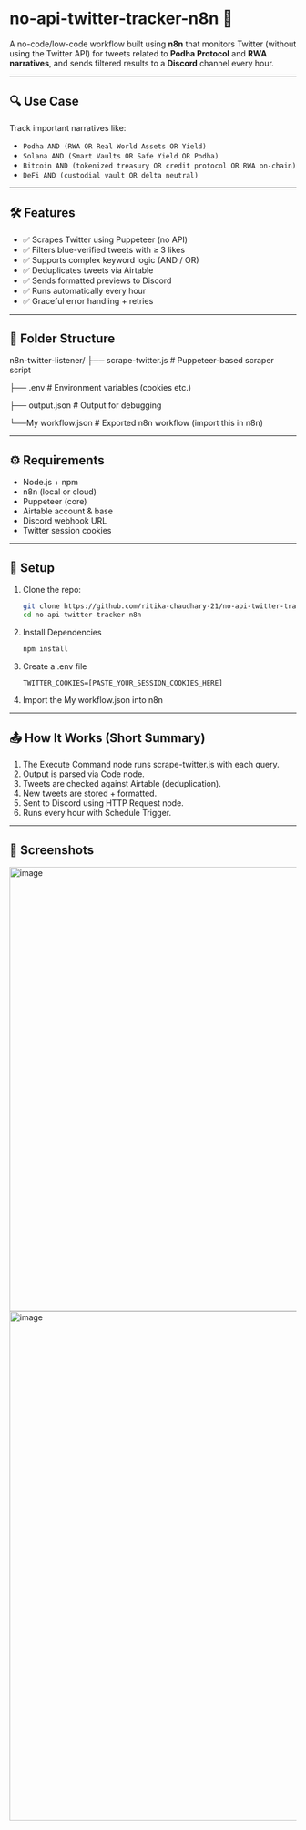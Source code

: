 # no-api-twitter-tracker-n8n 🚀

A no-code/low-code workflow built using **n8n** that monitors Twitter (without using the Twitter API) for tweets related to **Podha Protocol** and **RWA narratives**, and sends filtered results to a **Discord** channel every hour.

---

## 🔍 Use Case

Track important narratives like:
- `Podha AND (RWA OR Real World Assets OR Yield)`
- `Solana AND (Smart Vaults OR Safe Yield OR Podha)`
- `Bitcoin AND (tokenized treasury OR credit protocol OR RWA on-chain)`
- `DeFi AND (custodial vault OR delta neutral)`

---

## 🛠️ Features

- ✅ Scrapes Twitter using Puppeteer (no API)
- ✅ Filters blue-verified tweets with ≥ 3 likes
- ✅ Supports complex keyword logic (AND / OR)
- ✅ Deduplicates tweets via Airtable
- ✅ Sends formatted previews to Discord
- ✅ Runs automatically every hour
- ✅ Graceful error handling + retries

---

## 📂 Folder Structure

n8n-twitter-listener/
├── scrape-twitter.js # Puppeteer-based scraper script

├── .env # Environment variables (cookies etc.)

├── output.json # Output for debugging

└──My workflow.json # Exported n8n workflow (import this in n8n)


---

## ⚙️ Requirements

- Node.js + npm
- n8n (local or cloud)
- Puppeteer (core)
- Airtable account & base
- Discord webhook URL
- Twitter session cookies

---

## 🔧 Setup

1. Clone the repo:
   ```bash
   git clone https://github.com/ritika-chaudhary-21/no-api-twitter-tracker-n8n.git
   cd no-api-twitter-tracker-n8n
2. Install Dependencies
   ```bash
   npm install
3. Create a .env file
   ```env
   TWITTER_COOKIES=[PASTE_YOUR_SESSION_COOKIES_HERE]
4. Import the My workflow.json into n8n

---

## 📤 How It Works (Short Summary)
1. The Execute Command node runs scrape-twitter.js with each query.
2. Output is parsed via Code node.
3. Tweets are checked against Airtable (deduplication).
4. New tweets are stored + formatted.
5. Sent to Discord using HTTP Request node.
6. Runs every hour with Schedule Trigger.

---

## 📸 Screenshots

<img width="1841" height="781" alt="image" src="https://github.com/user-attachments/assets/3da050aa-2323-4d41-9aa6-a66b445200f7" />
<img width="1912" height="895" alt="image" src="https://github.com/user-attachments/assets/b69d8db9-9d44-4013-b80b-20042a9091e8" />

